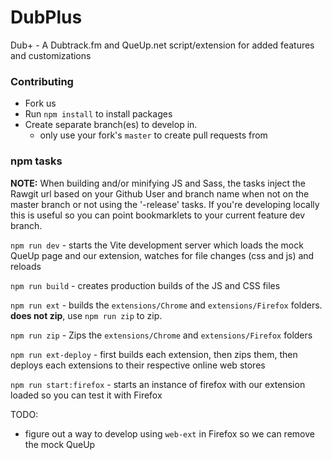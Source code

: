 # DubPlus
Dub+ - A Dubtrack.fm and QueUp.net script/extension for added features and customizations

### Contributing

- Fork us    
- Run `npm install` to install packages    
- Create separate branch(es) to develop in.
  - only use your fork's `master` to create pull requests from 

### npm tasks

**NOTE:**
When building and/or minifying JS and Sass, the tasks inject the Rawgit url based on your Github User and branch name when not on the master branch or not using the '-release' tasks. If you're developing locally this is useful so you can point bookmarklets to your current feature dev branch.

`npm run dev` - starts the Vite development server which loads the mock QueUp page and our extension, watches for file changes (css and js) and reloads

`npm run build` - creates production builds of the JS and CSS files

`npm run ext` - builds the `extensions/Chrome` and `extensions/Firefox` folders.  **does not zip**, use `npm run zip` to zip.

`npm run zip` - Zips the `extensions/Chrome` and `extensions/Firefox` folders

`npm run ext-deploy` - first builds each extension, then zips them, then deploys each extensions to their respective online web stores

`npm run start:firefox` - starts an instance of firefox with our extension loaded so you can test it with Firefox

TODO:
- figure out a way to develop using `web-ext` in Firefox so we can remove the mock QueUp